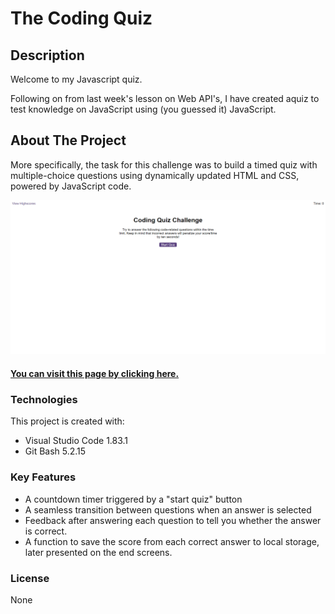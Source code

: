 # The Coding Quiz

## Description

Welcome to my Javascript quiz.

Following on from last week's lesson on Web API's, I have created aquiz to test knowledge on JavaScript using (you guessed it) JavaScript. 

## About The Project

More specifically, the task for this challenge was to build a timed quiz with multiple-choice questions using dynamically updated HTML and CSS, powered by JavaScript code.

![Screenshot image of portfolio page](./assets/images/Coding-Quiz%20Screenshot.png)

#### [You can visit this page by clicking here.](https://whit-williams.github.io/The-Coding-Quiz/)

### Technologies
This project is created with:

- Visual Studio Code 1.83.1
- Git Bash 5.2.15

### Key Features
- A countdown timer triggered by a "start quiz" button
- A seamless transition between questions when an answer is selected
- Feedback after answering each question to tell you whether the answer is correct.
- A function to save the score from each correct answer to local storage, later presented on the end screens.

### License 
None
